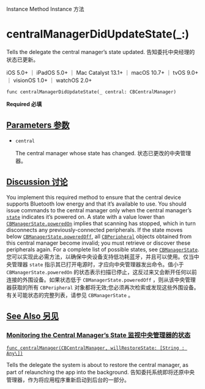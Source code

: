 Instance Method Instance 方法

# centralManagerDidUpdateState(_:) 

Tells the delegate the central manager’s state updated.
告知委托中央经理的状态已更新。

iOS 5.0+ ｜ iPadOS 5.0+ ｜ Mac Catalyst 13.1+ ｜ macOS 10.7+ ｜ tvOS 9.0+ ｜ visionOS 1.0+ ｜ watchOS 2.0+ 

```
func centralManagerDidUpdateState(_ central: CBCentralManager)
```

**Required 必填**



## [Parameters 参数](https://developer.apple.com/documentation/corebluetooth/cbcentralmanagerdelegate/centralmanagerdidupdatestate(_:)#parameters)

- `central`

  The central manager whose state has changed. 状态已更改的中央管理器。



## [Discussion 讨论](https://developer.apple.com/documentation/corebluetooth/cbcentralmanagerdelegate/centralmanagerdidupdatestate(_:)#Discussion)

You implement this required method to ensure that the central device supports Bluetooth low energy and that it’s available to use. You should issue commands to the central manager only when the central manager’s [`state`](https://developer.apple.com/documentation/corebluetooth/cbmanager/state) indicates it’s powered on. A state with a value lower than [`CBManagerState.poweredOn`](https://developer.apple.com/documentation/corebluetooth/cbmanagerstate/poweredon) implies that scanning has stopped, which in turn disconnects any previously-connected peripherals. If the state moves below [`CBManagerState.poweredOff`](https://developer.apple.com/documentation/corebluetooth/cbmanagerstate/poweredoff), all [`CBPeripheral`](https://developer.apple.com/documentation/corebluetooth/cbperipheral) objects obtained from this central manager become invalid; you must retrieve or discover these peripherals again. For a complete list of possible states, see [`CBManagerState`](https://developer.apple.com/documentation/corebluetooth/cbmanagerstate).
您可以实现此必需方法，以确保中央设备支持低功耗蓝牙，并且可以使用。仅当中央管理器 `state` 指示其已打开电源时，才应向中央管理器发出命令。值小于 `CBManagerState.poweredOn` 的状态表示扫描已停止，这反过来又会断开任何以前连接的外围设备。如果状态低于 `CBManagerState.poweredOff` ，则从该中央管理器获取的所有 `CBPeripheral` 对象都将无效;您必须再次检索或发现这些外围设备。有关可能状态的完整列表，请参见 `CBManagerState` 。



## [See Also 另见](https://developer.apple.com/documentation/corebluetooth/cbcentralmanagerdelegate/centralmanagerdidupdatestate(_:)#see-also)

### [Monitoring the Central Manager’s State 监视中央管理器的状态](https://developer.apple.com/documentation/corebluetooth/cbcentralmanagerdelegate/centralmanagerdidupdatestate(_:)#Monitoring-the-Central-Managers-State)

[`func centralManager(CBCentralManager, willRestoreState: [String : Any\])`](https://developer.apple.com/documentation/corebluetooth/cbcentralmanagerdelegate/centralmanager(_:willrestorestate:))

Tells the delegate the system is about to restore the central manager, as part of relaunching the app into the background.
告知委托系统即将还原中央管理器，作为将应用程序重新启动到后台的一部分。
